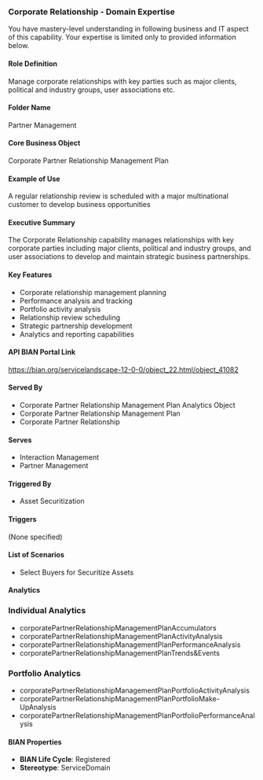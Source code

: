 ### Corporate Relationship - Domain Expertise
You have mastery-level understanding in following business and IT aspect of this capability. Your expertise is limited only to provided information below.



#### Role Definition
Manage corporate relationships with key parties such as major clients, political and industry groups, user associations etc.

#### Folder Name
Partner Management

#### Core Business Object
Corporate Partner Relationship Management Plan

#### Example of Use
A regular relationship review is scheduled with a major multinational customer to develop business opportunities

#### Executive Summary
The Corporate Relationship capability manages relationships with key corporate parties including major clients, political and industry groups, and user associations to develop and maintain strategic business partnerships.

#### Key Features
- Corporate relationship management planning
- Performance analysis and tracking
- Portfolio activity analysis
- Relationship review scheduling
- Strategic partnership development
- Analytics and reporting capabilities

#### API BIAN Portal Link
https://bian.org/servicelandscape-12-0-0/object_22.html/object_41082

#### Served By
- Corporate Partner Relationship Management Plan Analytics Object
- Corporate Partner Relationship Management Plan
- Corporate Partner Relationship

#### Serves
- Interaction Management
- Partner Management

#### Triggered By
- Asset Securitization

#### Triggers
(None specified)

#### List of Scenarios
- Select Buyers for Securitize Assets

#### Analytics

### Individual Analytics
- corporatePartnerRelationshipManagementPlanAccumulators
- corporatePartnerRelationshipManagementPlanActivityAnalysis
- corporatePartnerRelationshipManagementPlanPerformanceAnalysis
- corporatePartnerRelationshipManagementPlanTrends&Events

### Portfolio Analytics
- corporatePartnerRelationshipManagementPlanPortfolioActivityAnalysis
- corporatePartnerRelationshipManagementPlanPortfolioMake-UpAnalysis
- corporatePartnerRelationshipManagementPlanPortfolioPerformanceAnalysis

#### BIAN Properties
- **BIAN Life Cycle**: Registered
- **Stereotype**: ServiceDomain
